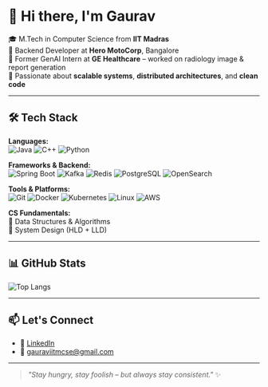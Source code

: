 # 👋 Hi there, I'm Gaurav 

🎓 M.Tech in Computer Science from **IIT Madras**  
💼 Backend Developer at **Hero MotoCorp**, Bangalore  
🧠 Former GenAI Intern at **GE Healthcare** – worked on radiology image & report generation  
🚀 Passionate about **scalable systems**, **distributed architectures**, and **clean code**

---

## 🛠 Tech Stack

**Languages:**  
![Java](https://img.shields.io/badge/Java-ED8B00?style=flat&logo=java&logoColor=white)
![C++](https://img.shields.io/badge/C++-00599C?style=flat&logo=c%2B%2B&logoColor=white)
![Python](https://img.shields.io/badge/Python-3776AB?style=flat&logo=python&logoColor=white)

**Frameworks & Backend:**  
![Spring Boot](https://img.shields.io/badge/Spring%20Boot-6DB33F?style=flat&logo=spring-boot&logoColor=white)
![Kafka](https://img.shields.io/badge/Kafka-231F20?style=flat&logo=apache-kafka&logoColor=white)
![Redis](https://img.shields.io/badge/Redis-DC382D?style=flat&logo=redis&logoColor=white)
![PostgreSQL](https://img.shields.io/badge/PostgreSQL-4169E1?style=flat&logo=postgresql&logoColor=white)
![OpenSearch](https://img.shields.io/badge/OpenSearch-005EB8?style=flat&logo=elasticsearch&logoColor=white)

**Tools & Platforms:**  
![Git](https://img.shields.io/badge/Git-F05032?style=flat&logo=git&logoColor=white)
![Docker](https://img.shields.io/badge/Docker-2496ED?style=flat&logo=docker&logoColor=white)
![Kubernetes](https://img.shields.io/badge/Kubernetes-326CE5?style=flat&logo=kubernetes&logoColor=white)
![Linux](https://img.shields.io/badge/Linux-FCC624?style=flat&logo=linux&logoColor=black)
![AWS](https://img.shields.io/badge/AWS-232F3E?style=flat&logo=amazon-aws&logoColor=white)

**CS Fundamentals:**  
🧩 Data Structures & Algorithms  
🧠 System Design (HLD + LLD)

---


## 📊 GitHub Stats

![Top Langs](https://github-readme-stats.vercel.app/api/top-langs/?username=gauravbyte&layout=compact&theme=github_dark&hide_border=true)

---

## 📫 Let's Connect

- 🔗 [LinkedIn](https://www.linkedin.com/in/gauravbyte/)
- 📧 gauraviitmcse@gmail.com

---

> _"Stay hungry, stay foolish – but always stay consistent."_ ✨

